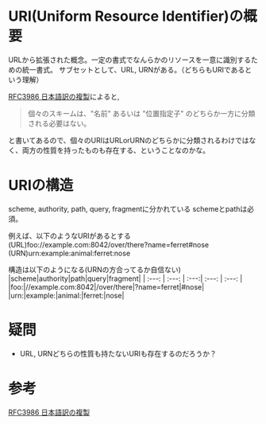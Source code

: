 # URI(Uniform Resource Identifier)の概要

URLから拡張された概念。一定の書式でなんらかのリソースを一意に識別するための統一書式。
サブセットとして、URL, URNがある。（どちらもURIであるという理解）

[RFC3986 日本語訳の複製](https://triple-underscore.github.io/rfc-others/RFC3986-ja.html#section-1.1.3)によると,
> 個々のスキームは、"名前" あるいは "位置指定子" のどちらか一方に分類される必要はない。

と書いてあるので、個々のURIはURLorURNのどちらかに分類されるわけではなく、両方の性質を持ったものも存在する、ということなのかな。

# URIの構造

scheme, authority, path, query, fragmentに分かれている
schemeとpathは必須。

例えば、以下のようなURIがあるとする  
(URL)foo://example.com:8042/over/there?name=ferret#nose  
(URN)urn:example:animal:ferret:nose

構造は以下のようになる(URNの方合ってるか自信ない)
|scheme|authority|path|query|fragment|
| :---: | :---: | :---:| :---: | :---: |
|foo:|//example.com:8042|/over/there|?name=ferret|#nose|
|urn:|example:|animal:|ferret:|nose|

# 疑問

- URL, URNどちらの性質も持たないURIも存在するのだろうか？

# 参考

[RFC3986 日本語訳の複製](https://triple-underscore.github.io/rfc-others/RFC3986-ja.html)
